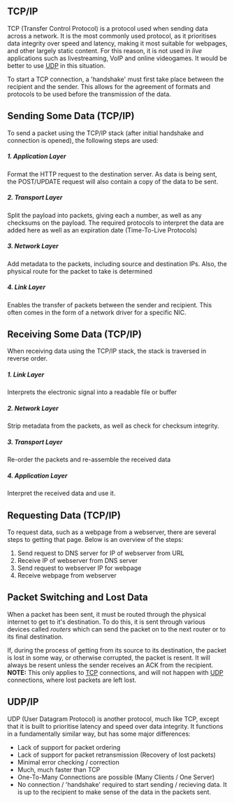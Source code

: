 
## TCP/IP
TCP (Transfer Control Protocol) is a protocol used when sending data across a network. It is the most commonly used protocol, as it prioritises data integrity over speed and latency, making it most suitable for webpages, and other largely static content. For this reason, it is not used in *live* applications such as livestreaming, VoIP and online videogames. It would be better to use [UDP](#udpip) in this situation.

To start a TCP connection, a 'handshake' must first take place between the recipient and the sender. This allows for the agreement of formats and protocols to be used before the transmission of the data.

## Sending Some Data (TCP/IP)
To send a packet using the TCP/IP stack (after initial handshake and connection is opened), the following steps are used:

##### 1. Application Layer  
Format the HTTP request to the destination server. As data is being sent, the POST/UPDATE request will also contain a copy of the data to be sent. 
##### 2. Transport Layer  
Split the payload into packets, giving each a number, as well as any checksums on the payload. The required protocols to interpret the data are added here as well as an expiration date (Time-To-Live Protocols)
##### 3. Network Layer  
Add metadata to the packets, including source and destination IPs. Also, the physical route for the packet to take is determined
##### 4. Link Layer  
Enables the transfer of packets between the sender and recipient. This often comes in the form of a network driver for a specific NIC.

## Receiving Some Data (TCP/IP)
When receiving data using the TCP/IP stack, the stack is traversed in reverse order.

##### 1. Link Layer
Interprets the electronic signal into a readable file or buffer
##### 2. Network Layer
Strip metadata from the packets, as well as check for checksum integrity. 
##### 3. Transport Layer
Re-order the packets and re-assemble the received data
##### 4. Application Layer
Interpret the received data and use it.

## Requesting Data (TCP/IP)
To request data, such as a webpage from a webserver, there are several steps to getting that page. Below is an overview of the steps:
1. Send request to DNS server for IP of webserver from URL
2. Receive IP of webserver from DNS server
3. Send request to webserver IP for webpage
4. Receive webpage from webserver

## Packet Switching and Lost Data
When a packet has been sent, it must be routed through the physical internet to get to it's destination. To do this, it is sent through various devices called *routers* which can send the packet on to the next router or to its final destination.

If, during the process of getting from its source to its destination, the packet is lost in some way, or otherwise corrupted, the packet is resent. It will always be resent unless the sender receives an ACK from the recipient. **NOTE:** This only applies to [TCP](#tcpip) connections, and will not happen with [UDP](#udpip) connections, where lost packets are left lost.

## UDP/IP
UDP (User Datagram Protocol) is another protocol, much like TCP, except that it is built to prioritise latency and speed over data integrity. It functions in a fundamentally similar way, but has some major differences:
- Lack of support for packet ordering
- Lack of support for packet retransmission (Recovery of lost packets)
- Minimal error checking / correction
- Much, much faster than TCP
- One-To-Many Connections are possible (Many Clients / One Server)
- No connection / 'handshake' required to start sending / recieving data. It is up to the recipient to make sense of the data in the packets sent. 


